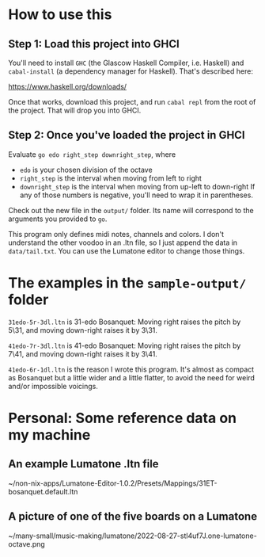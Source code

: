 # How to use this

## Step 1: Load this project into GHCI

You'll need to install `GHC` (the Glascow Haskell Compiler, i.e. Haskell)
and `cabal-install` (a dependency manager for Haskell).
That's described here:

https://www.haskell.org/downloads/

Once that works, download this project,
and run `cabal repl` from the root of the project.
That will drop you into GHCI.


## Step 2: Once you've loaded the project in GHCI

Evaluate `go edo right_step downright_step`, where
* `edo` is your chosen division of the octave
* `right_step` is the interval when moving from left to right
* `downright_step` is the interval when moving from up-left to down-right
If any of those numbers is negative, you'll need to wrap it in parentheses.

Check out the new file in the `output/` folder.
Its name will correspond to the arguments you provided to `go`.

This program only defines midi notes, channels and colors.
I don't understand the other voodoo in an .ltn file,
so I just append the data in `data/tail.txt`.
You can use the Lumatone editor to change those things.


# The examples in the `sample-output/` folder

`31edo-5r-3dl.ltn` is 31-edo Bosanquet: Moving right raises the pitch by 5\31, and moving down-right raises it by 3\31.

`41edo-7r-3dl.ltn` is 41-edo Bosanquet: Moving right raises the pitch by 7\41, and moving down-right raises it by 3\41.

`41edo-6r-1dl.ltn` is the reason I wrote this program.
It's almost as compact as Bosanquet but a little wider and a little flatter,
to avoid the need for weird and/or impossible voicings.


# Personal: Some reference data on my machine

## An example Lumatone .ltn file
~/non-nix-apps/Lumatone-Editor-1.0.2/Presets/Mappings/31ET-bosanquet.default.ltn

## A picture of one of the five boards on a Lumatone
~/many-small/music-making/lumatone/2022-08-27-stl4uf7J.one-lumatone-octave.png

